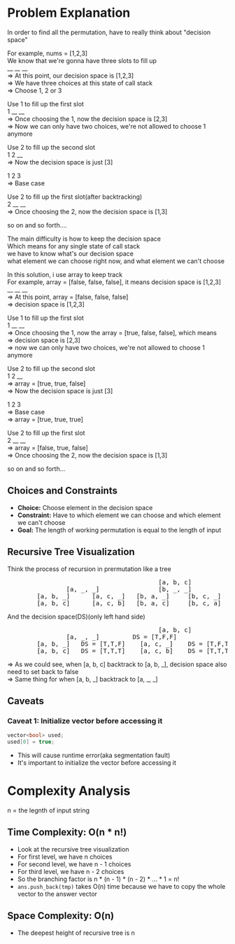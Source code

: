 # Problem Explanation

In order to find all the permutation, have to really think about "decision space"

For example, nums = [1,2,3]<br/> 
We know that we're gonna have three slots to fill up <br/> 
__ __ __<br/>
=> At this point, our decision space is [1,2,3]<br/>
=> We have three choices at this state of call stack<br/>
=> Choose 1, 2 or 3<br/>

Use 1 to fill up the first slot<br/>
1 __ __<br/>
=> Once choosing the 1, now the decision space is [2,3]<br/>
=> Now we can only have two choices, we're not allowed to choose 1 anymore<br/>

Use 2 to fill up the second slot<br/>
1 2 __<br/>
=> Now the decision space is just [3]<br/>

1 2 3<br/>
=> Base case

Use 2 to fill up the first slot(after backtracking) <br/>
2 __ __<br/>
=> Once choosing the 2, now the decision space is [1,3]

so on and so forth....

The main difficulty is how to keep the decision space<br/>
Which means for any single state of call stack<br/>
we have to know what's our decision space<br/>
what element we can choose right now, and what element we can't choose

In this solution, i use array to keep track<br/>
For example, array = [false, false, false], it means decision space is [1,2,3]<br/>
__ __ __<br/>
=> At this point, array = [false, false, false]<br/>
=> decision space is [1,2,3]<br/>

Use 1 to fill up the first slot<br/>
1 __ __<br/>
=> Once choosing the 1, now the array = [true, false, false], which means<br/>
=> decision space is [2,3]<br/>
=> now we can only have two choices, we're not allowed to choose 1 anymore<br/>

Use 2 to fill up the second slot<br/>
1 2 __<br/>
=> array = [true, true, false]<br/>
=> Now the decision space is just [3]<br/>

1 2 3<br/>
=> Base case<br/>
=> array = [true, true, true]<br/>

Use 2 to fill up the first slot<br/>
2 __ __<br/>
=> array = [false, true, false]<br/>
=> Once choosing the 2, now the decision space is [1,3]<br/>

so on and so forth...

## Choices and Constraints

- **Choice:** Choose element in the decision space
- **Constraint:** Have to which element we can choose and which element we can't choose
- **Goal:** The length of working permutation is equal to the length of input

## Recursive Tree Visualization
Think the process of recursion in prermutation like a tree
<pre>
                                         [a, b, c]
                [a, _, _]                [b, _, _]                 [c, _, _]
        [a, b, _]      [a, c, _]   [b, a, _]     [b, c, _]    [c, a, _]   [c, b, _]
        [a, b, c]      [a, c, b]   [b, a, c]     [b, c, a]    [c, a, b]   [c, b, a]
</pre>

And the decision space(DS)(only left hand side)
<pre>
                                         [a, b, c]
                [a, _, _]         DS = [T,F,F]       
        [a, b, _]   DS = [T,T,F]    [a, c, _]    DS = [T,F,T]
        [a, b, c]   DS = [T,T,T]    [a, c, b]    DS = [T,T,T]
</pre>
=> As we could see, when [a, b, c] backtrack to [a, b, _], decision space also need to set back to false<br/>
=> Same thing for when [a, b, _] backtrack to [a, _, _]

## Caveats
### Caveat 1: Initialize vector before accessing it
```c++
vector<bool> used;
used[0] = true;
```
- This will cause runtime error(aka segmentation fault)
- It's important to initialize the vector before accessing it

# Complexity Analysis

n = the legnth of input string

## Time Complexity: O(n * n!)
- Look at the recursive tree visualization
- For first level, we have n choices
- For second level, we have n - 1 choices
- For third level, we have n - 2 choices
- So the branching factor is n * (n - 1) * (n - 2) * ... * 1 = n!
- `ans.push_back(tmp)` takes O(n) time because we have to copy the whole vector to the answer vector

## Space Complexity: O(n)
- The deepest height of recursive tree is n
